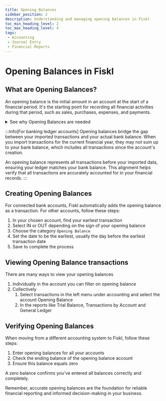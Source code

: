 ```yaml
---
title: Opening Balances
sidebar_position: 2
description: Understanding and managing opening balances in Fiskl
toc_min_heading_level: 2
toc_max_heading_level: 4
tags:
 - Accounting
 - Journal Entry
 - Financial Reports
---
```


# Opening Balances in Fiskl

## What are Opening Balances?

An opening balance is the initial amount in an account at the start of a financial period. It's the starting point for recording all financial activities during that period, such as sales, purchases, expenses, and payments.

<details>
<summary>See why Opening Balances are needed</summary>

- Ensuring balances are correct
- Starting a new accounting period
- Maintaining financial continuity
- Preparing accurate financial statements
- Ensuring compliance with accounting standards

</details>

:::info[For banking ledger accounts]
Opening balances bridge the gap between your imported transactions and your actual bank balance. When you import transactions for the current financial year, they may not sum up to your bank balance, which includes all transactions since the account's creation.

An opening balance represents all transactions before your imported data, ensuring your ledger matches your bank balance. This alignment helps verify that all transactions are accurately accounted for in your financial records.
:::

## Creating Opening Balances

For connected bank accounts, Fiskl automatically adds the opening balance as a transaction. For other accounts, follow these steps:

1. In your chosen account, find your earliest transaction
1. Select IN or OUT depending on the sign of your opening balance
1. Choose the category `Opening Balance`
1. Set the date to be the earliest, usually the day before the earliest transaction date
1. Save to complete the process

## Viewing Opening Balance transactions

There are many ways to view your opening balances

1. Individually in the account you can filter on opening balance
1. Collectively
    1. Select transactions in the left menu under accounting and select the account Opening Balance
    1. In the reports like Trial Balance, Transactions by Account and General Ledger

## Verifying Opening Balances

When moving from a different accounting system to Fiskl, follow these steps:

1. Enter opening balances for all your accounts
1. Check the ending balance of the opening balance account
1. Ensure this balance equals zero

A zero balance confirms you've entered all balances correctly and completely.

Remember, accurate opening balances are the foundation for reliable financial reporting and informed decision-making in your business.

